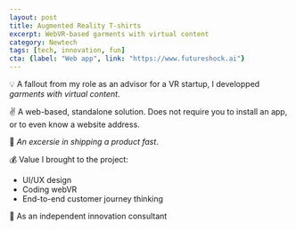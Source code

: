 ```yaml
---
layout: post
title: Augmented Reality T-shirts
excerpt: WebVR-based garments with virtual content
category: Newtech
tags: [tech, innovation, fun]
cta: {label: "Web app", link: "https://www.futureshock.ai"}
---
```


💡 A fallout from my role as an advisor for a VR startup, I developped *garments with virtual content*. 

✌️ A web-based, standalone solution. Does not require you to install an app, or to even know a website address. 

💙 *An excersie in shipping a product fast*.

💰 Value I brought to the project:

- UI/UX design
- Coding webVR
- End-to-end customer journey thinking 

👥 As an independent innovation consultant